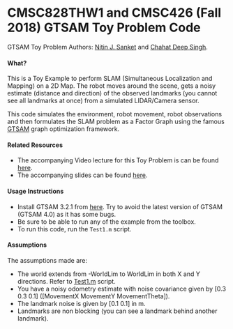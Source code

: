 # CMSC828THW1 and CMSC426 (Fall 2018) GTSAM Toy Problem Code
GTSAM Toy Problem
Authors: [Nitin J. Sanket](http://nitinjsanket.github.io) and [Chahat Deep Singh](https://chahatdeep.github.io/).

#### What?
This is a Toy Example to perform SLAM (Simultaneous Localization and Mapping) on a 2D Map. The robot moves around the scene, gets a noisy estimate (distance and direction) of the observed landmarks (you cannot see all landmarks at once) from a simulated LIDAR/Camera sensor. 

This code simulates the environment, robot movement, robot observations and then formulates the SLAM problem as a Factor Graph using the famous [GTSAM](https://borg.cc.gatech.edu/download.html) graph optimization framework.

#### Related Resources
- The accompanying Video lecture for this Toy Problem is can be found [here](https://www.youtube.com/watch?v=o6jEKbnqvTU).
- The accompanying slides can be found [here](https://github.com/NitinJSanket/CMSC828THW1/blob/master/Class10%20GTSAM.pdf).

#### Usage Instructions
- Install GTSAM 3.2.1 from [here](https://borg.cc.gatech.edu/download.html). Try to avoid the latest version of GTSAM  (GTSAM 4.0) as it has some bugs.
- Be sure to be able to run any of the example from the toolbox.
- To run this code, run the `Test1.m` script.

#### Assumptions
The assumptions made are:
- The world extends from -WorldLim to WorldLim in both X and Y directions. Refer to [Test1.m](https://github.com/NitinJSanket/CMSC828THW1/blob/master/Test1.m) script.
- You have a noisy odometry estimate with noise covariance given by [0.3 0.3 0.1] ([MovementX MovementY MovementTheta]).
- The landmark noise is given by [0.1 0.1] in m.
- Landmarks are non blocking (you can see a landmark behind another landmark).
